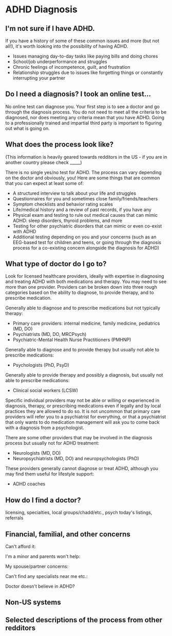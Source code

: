 # ADHD Diagnosis

## I'm not sure if I have ADHD.

If you have a history of some of these common issues and more (but not all!), it's worth looking into the possibility of having ADHD.

* Issues managing day-to-day tasks like paying bills and doing chores
* School/job underperformance and struggles
* Chronic feelings of incompetence, guilt, and frustration
* Relationship struggles due to issues like forgetting things or constantly interrupting your partner

## Do I need a diagnosis? I took an online test...

No online test can diagnose you. Your first step is to see a doctor and go through the diagnosis process. You do not need to meet all the criteria to be diagnosed, nor does meeting any criteria mean that you have ADHD. Going to a professionally trained and impartial third party is important to figuring out what is going on.

## What does the process look like?

(This information is heavily geared towards redditors in the US - if you are in another country please check _____)

There is no single yes/no test for ADHD. The process can vary depending on the doctor and obviously, you! Here are some things that are common that you can expect at least some of:

* A structured interview to talk about your life and struggles
* Questionnaires for you and sometimes close family/friends/teachers
* Symptom checklists and behavior rating scales
* Life/medical history and a review of past records, if you have any
* Physical exam and testing to rule out medical causes that can mimic ADHD: sleep disorders, thyroid problems, and more
* Testing for other psychiatric disorders that can mimic or even co-exist with ADHD
* Additional testing depending on you and your concerns (such as an EEG-based test for children and teens, or going through the diagnosis process for a co-existing concern alongside the diagnosis for ADHD)

## What type of doctor do I go to?

Look for licensed healthcare providers, ideally with expertise in diagnosing and treating ADHD with both medications and therapy. You may need to see more than one provider. Providers can be broken down into three rough categories based on the ability to diagnose, to provide therapy, and to prescribe medication.

Generally able to diagnose and to prescribe medications but not typically therapy:
* Primary care providers: internal medicine, family medicine, pediatrics (MD, DO)
* Psychiatrists (MD, DO, MRCPsych)
* Psychiatric-Mental Health Nurse Practitioners (PMHNP)

Generally able to diagnose and to provide therapy but usually not able to prescribe medications:
* Psychologists (PhD, PsyD)

Generally able to provide therapy and possibly a diagnosis, but usually not able to prescribe medications:
* Clinical social workers (LCSW)

Specific individual providers may not be able or willing or experienced in diagnosis, therapy, or prescribing medications even if legally and by local practices they are allowed to do so. It is not uncommon that primary care providers will refer you to a psychiatrist for everything, or that a psychiatrist that only wants to do medication management will ask you to come back with a diagnosis from a psychologist.

There are some other providers that may be involved in the diagnosis process but usually not for ADHD treatment:
* Neurologists (MD, DO)
* Neuropsychiatrists (MD, DO) and neuropsychologists (PhD)

These providers generally cannot diagnose or treat ADHD, although you may find them useful for lifestyle support:
* ADHD coaches

## How do I find a doctor?

licensing, specialties, local groups/chadd/etc., psych today's listings, referrals 

## Financial, familial, and other concerns

Can't afford it:

I'm a minor and parents won't help:

My spouse/partner concerns:

Can't find any specialists near me etc.:

Doctor doesn't believe in ADHD?

## Non-US systems

## Selected descriptions of the process from other redditors


